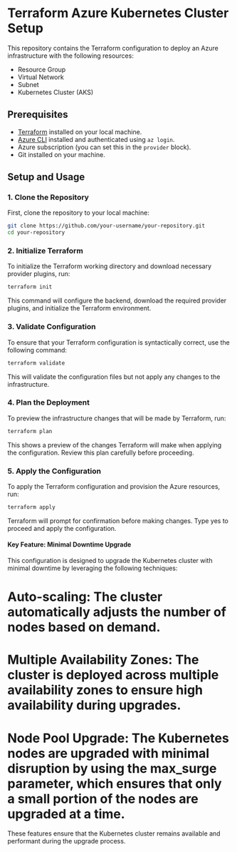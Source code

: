 # Terraform Azure Kubernetes Cluster Setup

This repository contains the Terraform configuration to deploy an Azure infrastructure with the following resources:

- Resource Group
- Virtual Network
- Subnet
- Kubernetes Cluster (AKS)

## Prerequisites

- [Terraform](https://www.terraform.io/downloads.html) installed on your local machine.
- [Azure CLI](https://docs.microsoft.com/en-us/cli/azure/install-azure-cli) installed and authenticated using `az login`.
- Azure subscription (you can set this in the `provider` block).
- Git installed on your machine.

## Setup and Usage

### 1. Clone the Repository
First, clone the repository to your local machine:

```bash
git clone https://github.com/your-username/your-repository.git
cd your-repository
```
### 2. Initialize Terraform
To initialize the Terraform working directory and download necessary provider plugins, run:

```bash
terraform init
```
This command will configure the backend, download the required provider plugins, and initialize the Terraform environment.

### 3. Validate Configuration
To ensure that your Terraform configuration is syntactically correct, use the following command:

```bash
terraform validate
```
This will validate the configuration files but not apply any changes to the infrastructure.

### 4. Plan the Deployment
To preview the infrastructure changes that will be made by Terraform, run:
```bash
terraform plan
```
This shows a preview of the changes Terraform will make when applying the configuration. Review this plan carefully before proceeding.

### 5. Apply the Configuration
To apply the Terraform configuration and provision the Azure resources, run:
```bash
terraform apply
```
Terraform will prompt for confirmation before making changes. Type yes to proceed and apply the configuration.

#### Key Feature: Minimal Downtime Upgrade
This configuration is designed to upgrade the Kubernetes cluster with minimal downtime by leveraging the following techniques:

# Auto-scaling: The cluster automatically adjusts the number of nodes based on demand.
# Multiple Availability Zones: The cluster is deployed across multiple availability zones to ensure high availability during upgrades.
# Node Pool Upgrade: The Kubernetes nodes are upgraded with minimal disruption by using the max_surge parameter, which ensures that only a small portion of the nodes are upgraded at a time.
These features ensure that the Kubernetes cluster remains available and performant during the upgrade process.
